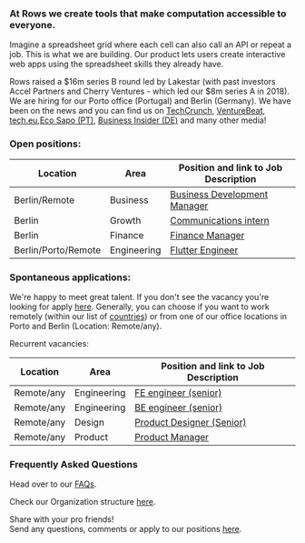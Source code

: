 ### At Rows we create tools that make computation accessible to everyone.

Imagine a spreadsheet grid where each cell can also call an API or repeat a job. This is what we are building. Our product lets users create interactive web apps using the spreadsheet skills they already have.

Rows raised a $16m series B round led by Lakestar (with past investors Accel Partners and Cherry Ventures - which led our $8m series A in 2018). We are hiring for our Porto office (Portugal) and Berlin (Germany). We have been on the news and you can find us on [TechCrunch](https://tcrn.ch/3dEhNKD), [VentureBeat](https://venturebeat.com/2021/02/23/rows-raises-16-million-and-launches-next-gen-spreadsheets-with-built-in-data-integrations/), [tech.eu](https://tech.eu/brief/rows-series-b/),[Eco Sapo (PT)](https://eco.sapo.pt/2021/02/23/rows-capta-13-milhoes-em-serie-b-para-continuar-a-fazer-crescer-equipa-e-produto-entre-o-porto-e-berlim/), [Business Insider (DE)](https://www.businessinsider.de/gruenderszene/rows-excel-konkurrent-finanzierung/) and many other media!

### Open positions:

| Location            | Area         | Position and link to Job Description                                       |
| --------------------| ------------ | ---------------------------------------------------------------------------|    
| Berlin/Remote       | Business   | [Business Development Manager](https://github.com/rows/hiring/blob/master/job%20descriptions/Business%20Development%20Manager_Berlin_remote.md)|
| Berlin              | Growth       | [Communications intern](/job%20descriptions/Communications%20-%20Intern.md)|
| Berlin              | Finance      | [Finance Manager ](https://github.com/rows/hiring/blob/master/job%20descriptions/Finance%20Manager_Berlin.md)|
| Berlin/Porto/Remote | Engineering  | [Flutter Engineer](https://github.com/rows/hiring/blob/master/job%20descriptions/Flutter%20Engineer.md) |

### Spontaneous applications:

We're happy to meet great talent. If you don't see the vacancy you're looking for apply [here](mailto:join@rows.com).
Generally, you can choose if you want to work remotely (within our list of [countries](https://github.com/rows/hiring/blob/master/FAQs.md)) or from one of our office locations in Porto and Berlin (Location: Remote/any).

Recurrent vacancies:

| Location        | Area         | Position and link to Job Description                                    |
| --------------- | ------------ | ----------------------------------------------------------------------- |    
| Remote/any      | Engineering  | [FE engineer (senior)](/job%20descriptions/FE%20engineer%20(senior).md) |
| Remote/any      | Engineering  | [BE engineer (senior)](/job%20descriptions/BE%20engineer%20(senior).md) |
| Remote/any      | Design       | [Product Designer (Senior)](https://github.com/rows/hiring/blob/master/job%20descriptions/Product%20Designer%20(Senior).md) |
| Remote/any      | Product      | [Product Manager](https://github.com/rows/hiring/blob/master/job%20descriptions/Product%20Manager.md) |

### Frequently Asked Questions
Head over to our [FAQs](/FAQs.md).

Check our Organization structure [here](/Teams.md).

Share with your pro friends!  
Send any questions, comments or apply to our positions [here](mailto:join@rows.com).
